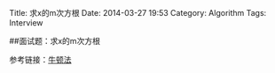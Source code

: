 Title: 求x的m次方根
Date: 2014-03-27 19:53
Category: Algorithm
Tags: Interview

##面试题：求x的m次方根

参考链接：[牛顿法](http://zh.wikipedia.org/wiki/%E7%89%9B%E9%A1%BF%E6%B3%95)
